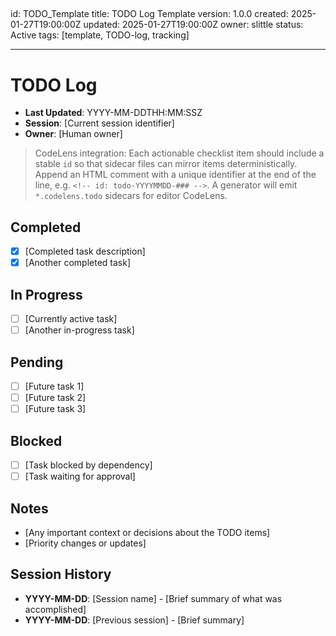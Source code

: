 <!-- markdownlint-disable MD003 MD022 -->
<!-- markdownlint-disable MD041 -->

## <!-- markdownlint-disable MD025 -->

id: TODO_Template
title: TODO Log Template
version: 1.0.0
created: 2025-01-27T19:00:00Z
updated: 2025-01-27T19:00:00Z
owner: slittle
status: Active
tags: [template, TODO-log, tracking]

---

# TODO Log

- **Last Updated**: YYYY-MM-DDTHH:MM:SSZ
- **Session**: [Current session identifier]
- **Owner**: [Human owner]

> CodeLens integration: Each actionable checklist item should include a stable `id` so that sidecar files can
> mirror items deterministically. Append an HTML comment with a unique identifier at the end of the line, e.g.
> `<!-- id: todo-YYYYMMDD-### -->`. A generator will emit `*.codelens.todo` sidecars for editor CodeLens.

## Completed

- [x] [Completed task description] <!-- id: todo-YYYYMMDD-001 -->
- [x] [Another completed task] <!-- id: todo-YYYYMMDD-002 -->

## In Progress

- [ ] [Currently active task] <!-- id: todo-YYYYMMDD-003 -->
- [ ] [Another in-progress task] <!-- id: todo-YYYYMMDD-004 -->

## Pending

- [ ] [Future task 1] <!-- id: todo-YYYYMMDD-005 -->
- [ ] [Future task 2] <!-- id: todo-YYYYMMDD-006 -->
- [ ] [Future task 3] <!-- id: todo-YYYYMMDD-007 -->

## Blocked

- [ ] [Task blocked by dependency] <!-- id: todo-YYYYMMDD-008 -->
- [ ] [Task waiting for approval] <!-- id: todo-YYYYMMDD-009 -->

## Notes

- [Any important context or decisions about the TODO items]
- [Priority changes or updates]

## Session History

- **YYYY-MM-DD**: [Session name] - [Brief summary of what was accomplished]
- **YYYY-MM-DD**: [Previous session] - [Brief summary]

